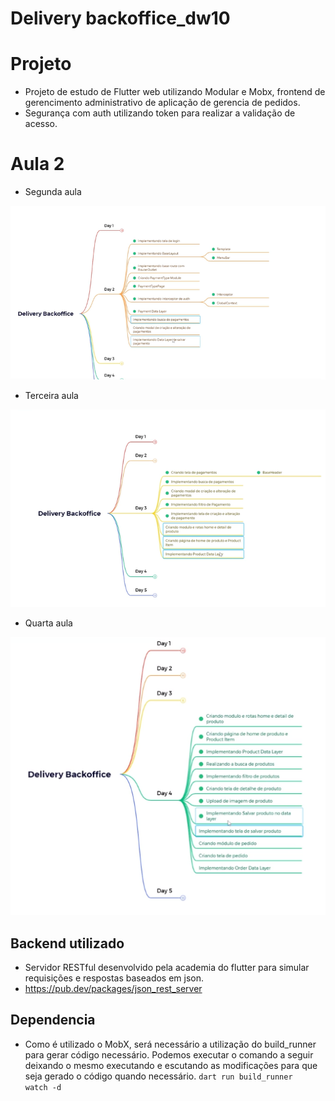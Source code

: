 # Delivery backoffice_dw10


# Projeto
- Projeto de estudo de Flutter web utilizando Modular e Mobx, frontend de gerencimento administrativo de aplicação de gerencia de pedidos.
- Segurança com auth utilizando token para realizar a validação de acesso.

# Aula 2
- Segunda aula

<img src="read_image/aula2.png"></img>

- Terceira aula

<img src="read_image/aula3.png"></img>

- Quarta aula

<img src="read_image/aula4.png"></img>

## Backend utilizado 
- Servidor RESTful desenvolvido pela academia do flutter para simular requisições e respostas baseados em json.
- <a>https://pub.dev/packages/json_rest_server</a>

## Dependencia
- Como é utilizado o MobX, será necessário a utilização do build_runner para gerar código necessário. Podemos executar o comando a seguir deixando o mesmo executando e escutando as modificações para que seja gerado o código quando necessário. <code>dart run build_runner watch -d</code>

